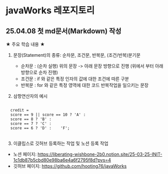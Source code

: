 # javaWorks 레포지토리


25.04.08 첫 md문서(Markdown) 작성
-------------
★ 주요 학습 내용 ★

 1. 문장(Statement)의 종류: 순차문, 조건문, 반복문, (조건/반복)분기문
    - 순차문 : (순차 실행) 위의 문장 -> 아래 문장 방향으로 진행 (위에서 부터 아래 방향으로 순차 진행)
    - 조건문 : if 와 같은 특정 인자의 값에 대한 조건에 따른 구분
    - 반복문 : for 와 같은 특정 영역에 대한 코드 반복작업을 일으키는 문장
      

 2. 삼항연산자의 예시
<pre>
<code>
  credit = 
  score == 9 || score == 10 ? 'A' :
  score == 8 ? 'B' :
  score == 7 ? 'C' :
  score == 6 ? 'D' :	'F';
</code>
</pre>


3. 이클립스로 깃허브 등록하는 작업 및 노션 등록 작업
 - 노션 페이지: <https://liberating-wishbone-2b0.notion.site/25-03-25-INIT-1c1db87b5cbd80e98ba6e4a6f2795f8d?pvs=4>
 - 깃허브 페이지: <https://github.com/hooting76/javaWorks>

